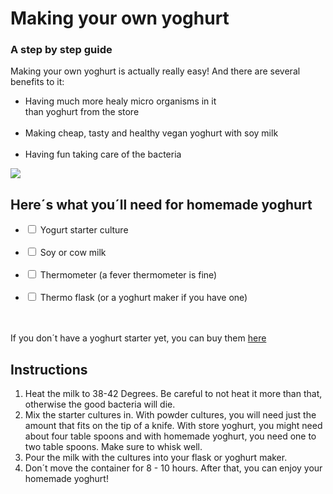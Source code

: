 
<html>
<head>
  <h1>Making your own yoghurt</h1>
  <h3>A step by step guide</h3>
</head>

<article>
  <p>Making your own yoghurt is actually really easy! And there are several benefits to it:</p>
  <ul>
    <li>Having much more healy micro organisms in it<br>than yoghurt from the store</li><br>
    <li>Making cheap, tasty and healthy vegan yoghurt with soy milk</li><br>
    <li>Having fun taking care of the bacteria</li>
  </ul>
  <img src="https://images.unsplash.com/photo-1562114808-b4b33cf60f4f?q=80&w=1773&auto=format&fit=crop&ixlib=rb-4.0.3&ixid=M3wxMjA3fDB8MHxwaG90by1wYWdlfHx8fGVufDB8fHx8fA%3D%3D"/>
</article>

<section>
  <h2>Here´s what you´ll need for homemade yoghurt</h2>
  <ul>
    <li><input type="checkbox" id="culture" name="culture"> <label for="culture">Yogurt starter culture</label></li><br> 
    <li><input type="checkbox" id="milk" name="milk"> <label for="milk">Soy or cow milk</label></li><br> 
    <li><input type="checkbox" id="thermometer" name="thermometer"> <label for="thermometer">Thermometer (a fever thermometer is fine)</label></li><br> 
    <li><input type="checkbox" id="flask" name="flask"> <label for="task3">Thermo flask (or a yoghurt maker if you have one)</label></li><br> 
  </ul> 
  <br> 
  If you don´t have a yoghurt starter yet, you can buy them
  <a href="https://www.dragonspice.de/index.php">here</a>
</section>

<article>
  <h2>Instructions</h2>
  <ol>
    <li>Heat the milk to 38-42 Degrees. Be careful to not heat it more than that, otherwise the good bacteria will die.</li>
    <li>Mix the starter cultures in. With powder cultures, you will need just the amount that fits on the tip of a knife. With store yoghurt, you might need about four table spoons and with homemade yoghurt, you need one to two table spoons. Make sure to whisk well.</li>
    <li>Pour the milk with the cultures into your flask or yoghurt maker.</li>
    <li>Don´t move the container for 8 - 10 hours. After that, you can enjoy your homemade yoghurt!</li>
  </ol>
</article>
